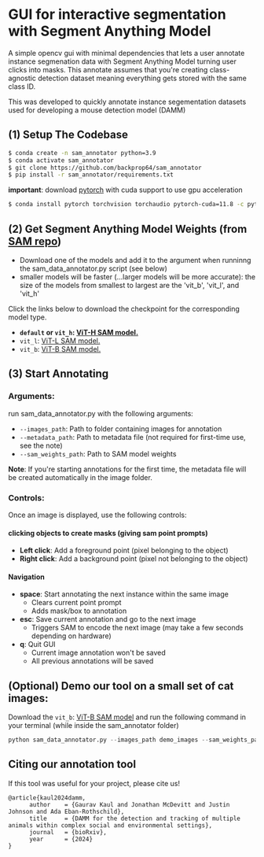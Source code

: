 # GUI for interactive segmentation with Segment Anything Model
A simple opencv gui with minimal dependencies that lets a user annotate instance segmenation data with Segment Anything Model turning user clicks into masks. This annotate assumes that you're creating class-agnostic detection dataset meaning everything gets stored with the same class ID. 

This was developed to quickly annotate instance segementation datasets used for developing a mouse detection model (DAMM)

## (1) Setup The Codebase  

```bash
$ conda create -n sam_annotator python=3.9 
$ conda activate sam_annotator
$ git clone https://github.com/backprop64/sam_annotator
$ pip install -r sam_annotator/requirements.txt
```

**important**: download [pytorch](https://pytorch.org/get-started/locally/) with cuda support to use gpu acceleration 

```bash 
$ conda install pytorch torchvision torchaudio pytorch-cuda=11.8 -c pytorch -c nvidia # example installation with cuda 11.8 support
```

## (2) Get Segment Anything Model Weights (from [SAM repo](https://github.dev/facebookresearch/segment-anything))

- Download one of the models and add it to the argument when runninng the sam_data_annotator.py script (see below)
- smaller models will be faster (...larger models will be more accurate): the size of the models from smallest to largest are the 'vit_b', 'vit_l', and 'vit_h'

Click the links below to download the checkpoint for the corresponding model type.

- **`default` or `vit_h`: [ViT-H SAM model.](https://dl.fbaipublicfiles.com/segment_anything/sam_vit_h_4b8939.pth)**
- `vit_l`: [ViT-L SAM model.](https://dl.fbaipublicfiles.com/segment_anything/sam_vit_l_0b3195.pth)
- `vit_b`: [ViT-B SAM model.](https://dl.fbaipublicfiles.com/segment_anything/sam_vit_b_01ec64.pth)

## (3) Start Annotating

### Arguments:
run sam_data_annotator.py with the following arguments: 
- `--images_path`: Path to folder containing images for annotation
- `--metadata_path`: Path to metadata file (not required for first-time use, see the note)
- `--sam_weights_path`: Path to SAM model weights


**Note**: If you're starting annotations for the first time, the metadata file will be created automatically in the image folder.

### Controls:
Once an image is displayed, use the following controls:
#### clicking objects to create masks (giving sam point prompts)
- **Left click**: Add a foreground point (pixel belonging to the object)
- **Right click**: Add a background point (pixel not belonging to the object)
#### Navigation
- **space**: Start annotating the next instance within the same image
  - Clears current point prompt
  - Adds mask/box to annotation
- **esc**: Save current annotation and go to the next image
  - Triggers SAM to encode the next image (may take a few seconds depending on hardware)
- **q**: Quit GUI
  - Current image annotation won't be saved
  - All previous annotations will be saved

## (Optional) Demo our tool on a small set of cat images:

Download the `vit_b`: [ViT-B SAM model](https://dl.fbaipublicfiles.com/segment_anything/sam_vit_b_01ec64.pth) and run the following command in your terminal (while inside the sam_annotator folder)

```python 
python sam_data_annotator.py --images_path demo_images --sam_weights_path path/to/sam_vit_b_01ec64.pth 
```

## Citing our annotation tool 
If this tool was useful for your project, please cite us!

```
@article{kaul2024damm,
      author    = {Gaurav Kaul and Jonathan McDevitt and Justin Johnson and Ada Eban-Rothschild},
      title     = {DAMM for the detection and tracking of multiple animals within complex social and environmental settings},
      journal   = {bioRxiv},
      year      = {2024}
}
```


